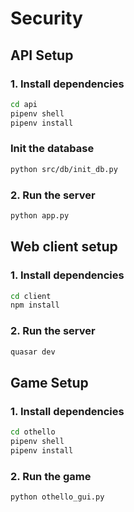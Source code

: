 # Security

## API Setup

### 1. Install dependencies

```bash
cd api
pipenv shell
pipenv install
```

### Init the database

```bash
python src/db/init_db.py
```

### 2. Run the server

```bash
python app.py
```

## Web client setup

### 1. Install dependencies

```bash
cd client
npm install
```

### 2. Run the server

```bash
quasar dev
```

## Game Setup

### 1. Install dependencies

```bash
cd othello
pipenv shell
pipenv install
```

### 2. Run the game

```bash
python othello_gui.py
```